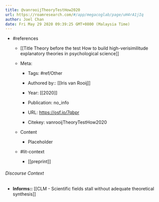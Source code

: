 ```yaml
---
title: @vanrooijTheoryTestHow2020
url: https://roamresearch.com/#/app/megacoglab/page/uH4rA1jIq
author: Joel Chan
date: Fri May 29 2020 09:39:25 GMT+0800 (Malaysia Time)
---
```


- #references

    - [[Title Theory before the test How to build high-verisimilitude explanatory theories in psychological science]]

    - Meta:

        - Tags: #ref/Other

        - Authored by::  [[Iris van Rooij]]

        - Year: [[2020]]

        - Publication: no_info

        - URL: https://osf.io/7qbpr

        - Citekey: vanrooijTheoryTestHow2020

    - Content

        - Placeholder

    - #lit-context

        - [[preprint]]

###### Discourse Context

- **Informs::** [[CLM - Scientific fields stall without adequate theoretical synthesis]]
